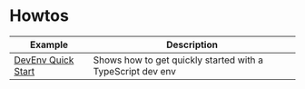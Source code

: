 # Howtos

| Example                       | Description                 |
| ---------------------------------------| ----------------------------|
|[DevEnv Quick Start](./dev-env-quick-start.md)|Shows how to get quickly started with a TypeScript dev env |
